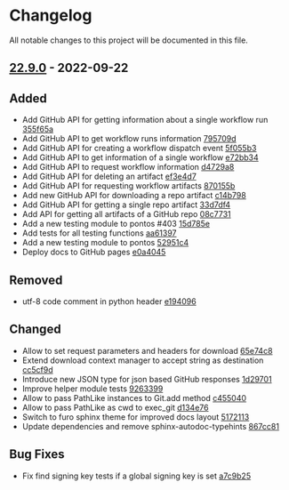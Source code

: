# Changelog

All notable changes to this project will be documented in this file.

## [22.9.0] - 2022-09-22

## Added
* Add GitHub API for getting information about a single workflow run [355f65a](https://github.com/greenbone/pontos/commit/355f65a)
* Add GitHub API to get workflow runs information [795709d](https://github.com/greenbone/pontos/commit/795709d)
* Add GitHub API for creating a workflow dispatch event [5f055b3](https://github.com/greenbone/pontos/commit/5f055b3)
* Add GitHub API to get information of a single workflow [e72bb34](https://github.com/greenbone/pontos/commit/e72bb34)
* Add GitHub API to request workflow information [d4729a8](https://github.com/greenbone/pontos/commit/d4729a8)
* Add GitHub API for deleting an artifact [ef3e4d7](https://github.com/greenbone/pontos/commit/ef3e4d7)
* Add GitHub API for requesting workflow artifacts [870155b](https://github.com/greenbone/pontos/commit/870155b)
* Add new GitHub API for downloading a repo artifact [c14b798](https://github.com/greenbone/pontos/commit/c14b798)
* Add GitHub API for getting a single repo artifact [33d7df4](https://github.com/greenbone/pontos/commit/33d7df4)
* Add API for getting all artifacts of a GitHub repo [08c7731](https://github.com/greenbone/pontos/commit/08c7731)
* Add a new testing module to pontos #403 [15d785e](https://github.com/greenbone/pontos/commit/15d785e)
* Add tests for all testing functions [aa61397](https://github.com/greenbone/pontos/commit/aa61397)
* Add a new testing module to pontos [52951c4](https://github.com/greenbone/pontos/commit/52951c4)
* Deploy docs to GitHub pages [e0a4045](https://github.com/greenbone/pontos/commit/e0a4045)

## Removed
* utf-8 code comment in python header [e194096](https://github.com/greenbone/pontos/commit/e194096)

## Changed
* Allow to set request parameters and headers for download [65e74c8](https://github.com/greenbone/pontos/commit/65e74c8)
* Extend download context manager to accept string as destination [cc5cf9d](https://github.com/greenbone/pontos/commit/cc5cf9d)
* Introduce new JSON type for json based GitHub responses [1d29701](https://github.com/greenbone/pontos/commit/1d29701)
* Improve helper module tests [9263399](https://github.com/greenbone/pontos/commit/9263399)
* Allow to pass PathLike instances to Git.add method [c455040](https://github.com/greenbone/pontos/commit/c455040)
* Allow to pass PathLike as cwd to exec_git [d134e76](https://github.com/greenbone/pontos/commit/d134e76)
* Switch to furo sphinx theme for improved docs layout [5172113](https://github.com/greenbone/pontos/commit/5172113)
* Update dependencies and remove sphinx-autodoc-typehints [867cc81](https://github.com/greenbone/pontos/commit/867cc81)

## Bug Fixes
* Fix find signing key tests if a global signing key is set [a7c9b25](https://github.com/greenbone/pontos/commit/a7c9b25)

[22.9.0]: https://github.com/greenbone/pontos/compare/v22.8.1...22.9.0